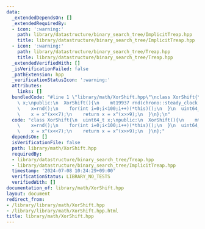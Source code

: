 ```yaml
---
data:
  _extendedDependsOn: []
  _extendedRequiredBy:
  - icon: ':warning:'
    path: library/datastructure/binary_search_tree/ImplicitTreap.hpp
    title: library/datastructure/binary_search_tree/ImplicitTreap.hpp
  - icon: ':warning:'
    path: library/datastructure/binary_search_tree/Treap.hpp
    title: library/datastructure/binary_search_tree/Treap.hpp
  _extendedVerifiedWith: []
  _isVerificationFailed: false
  _pathExtension: hpp
  _verificationStatusIcon: ':warning:'
  attributes:
    links: []
  bundledCode: "#line 1 \"library/math/XorShift.hpp\"\nclass XorShift{\n  uint64_t\
    \ x;\npublic:\n  XorShift(){\n    mt19937 rnd(chrono::steady_clock::now().time_since_epoch().count());\n\
    \    x=rnd();\n    for(int i=0;i<100;i++)(*this)();\n  }\n  uint64_t operator()(){\n\
    \    x = x^(x<<7);\n    return x = x^(x>>9);\n  }\n};\n"
  code: "class XorShift{\n  uint64_t x;\npublic:\n  XorShift(){\n    mt19937 rnd(chrono::steady_clock::now().time_since_epoch().count());\n\
    \    x=rnd();\n    for(int i=0;i<100;i++)(*this)();\n  }\n  uint64_t operator()(){\n\
    \    x = x^(x<<7);\n    return x = x^(x>>9);\n  }\n};"
  dependsOn: []
  isVerificationFile: false
  path: library/math/XorShift.hpp
  requiredBy:
  - library/datastructure/binary_search_tree/Treap.hpp
  - library/datastructure/binary_search_tree/ImplicitTreap.hpp
  timestamp: '2024-07-08 10:24:29+09:00'
  verificationStatus: LIBRARY_NO_TESTS
  verifiedWith: []
documentation_of: library/math/XorShift.hpp
layout: document
redirect_from:
- /library/library/math/XorShift.hpp
- /library/library/math/XorShift.hpp.html
title: library/math/XorShift.hpp
---
```

